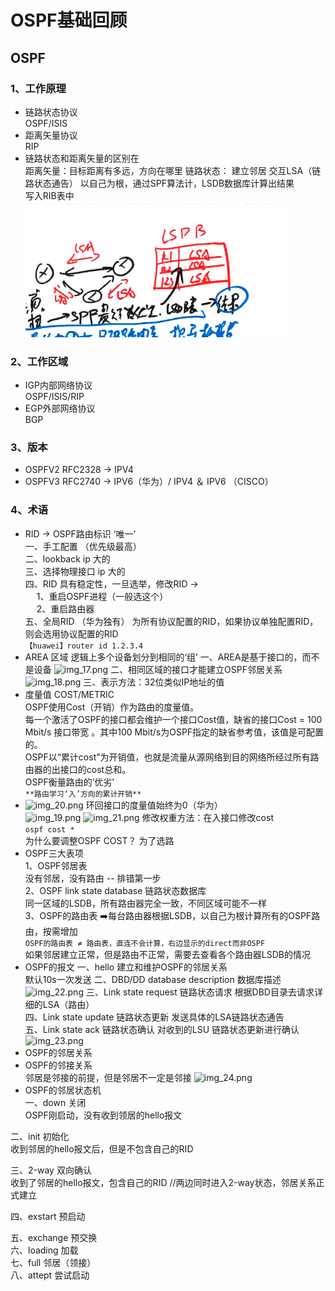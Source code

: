 # OSPF基础回顾
## OSPF
### 1、工作原理  
* 链路状态协议   
OSPF/ISIS
* 距离矢量协议  
RIP
* 链路状态和距离矢量的区别在  
距离矢量：目标距离有多远，方向在哪里
链路状态：
建立邻居
交互LSA（链路状态通告）
以自己为根，通过SPF算法计，LSDB数据库计算出结果  
写入RIB表中
![img_16.png](img_16.png)
### 2、工作区域 
* IGP内部网络协议  
OSPF/ISIS/RIP
* EGP外部网络协议  
BGP
### 3、版本
* OSPFV2 RFC2328 → IPV4
* OSPFV3 RFC2740 → IPV6（华为）/ IPV4 ＆ IPV6 （CISCO）
### 4、术语
* RID → OSPF路由标识 ‘唯一’  
一、手工配置 （优先级最高）  
二、lookback ip 大的  
三、选择物理接口 ip 大的  
四、RID 具有稳定性，一旦选举，修改RID →   
&emsp;    1、重启OSPF进程（一般选这个）  
&emsp;    2、重启路由器  
五、全局RID （华为独有） 为所有协议配置的RID，如果协议单独配置RID，则会选用协议配置的RID  
```【huawei】router id 1.2.3.4```
* AREA 区域
逻辑上多个设备划分到相同的‘组’
一、AREA是基于接口的，而不是设备
![img_17.png](img_17.png)
二、相同区域的接口才能建立OSPF邻居关系
![img_18.png](img_18.png)
三、表示方法：32位类似IP地址的值
* 度量值 COST/METRIC  
OSPF使用Cost（开销）作为路由的度量值。   
每一个激活了OSPF的接口都会维护一个接口Cost值，缺省的接口Cost = 100 Mbit/s 接口带宽 。其中100 Mbit/s为OSPF指定的缺省参考值，该值是可配置的。  
OSPF以“累计cost”为开销值，也就是流量从源网络到目的网络所经过所有路由器的出接口的cost总和。  
OSPF衡量路由的‘优劣’  
`**路由学习‘入’方向的累计开销** `   
* ![img_20.png](img_20.png)
环回接口的度量值始终为0（华为）  
![img_19.png](img_19.png)
![img_21.png](img_21.png)
修改权重方法：在入接口修改cost  
``ospf cost *``  
为什么要调整OSPF COST？ 为了选路
* OSPF三大表项  
1、OSPF邻居表  
没有邻居，没有路由  -- 排错第一步  
2、OSPF link state database 链路状态数据库  
同一区域的LSDB，所有路由器完全一致，不同区域可能不一样  
3、OSPF的路由表  ➡️每台路由器根据LSDB，以自己为根计算所有的OSPF路由，按需增加    
`OSPF的路由表 ≠ 路由表，直连不会计算，右边显示的direct而非OSPF`  
如果邻居建立正常，但是路由不正常，需要去查看各个路由器LSDB的情况
* OSPF的报文
一、hello 建立和维护OSPF的邻居关系  
默认10s一次发送
二、DBD/DD  database description 数据库描述
![img_22.png](img_22.png)
三、Link state request 链路状态请求 根据DBD目录去请求详细的LSA（路由）  
四、Link state update 链路状态更新 发送具体的LSA链路状态通告  
五、Link state ack 链路状态确认 对收到的LSU 链路状态更新进行确认
![img_23.png](img_23.png)
* OSPF的邻居关系
* OSPF的邻接关系  
邻居是邻接的前提，但是邻居不一定是邻接
![img_24.png](img_24.png)
* OSPF的邻居状态机  
一、down 关闭  
OSPF刚启动，没有收到领居的hello报文  

二、init 初始化  
收到邻居的hello报文后，但是不包含自己的RID  

三、2-way 双向确认  
收到了邻居的hello报文，包含自己的RID  //两边同时进入2-way状态，邻居关系正式建立

四、exstart 预启动  

五、exchange 预交换  
六、loading 加载  
七、full 邻居（领接）  
八、attept 尝试启动  




